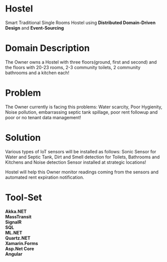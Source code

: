 # Hostel
Smart Traditional Single Rooms Hostel using <b>Distributed Domain-Driven Design</b> and <b>Event-Sourcing</b>

# Domain Description
The Owner owns a Hostel with three floors(ground, first and second) and the floors with 20-23 rooms, 2-3 community toilets, 2 community bathrooms and a kitchen each!

# Problem
The Owner currently is facing this problems: Water scarcity, Poor Hygienity, Noise pollution, embarrassing septic tank spillage, poor rent followup and poor or no tenant data management!

# Solution
Various types of IoT sensors will be installed as follows: Sonic Sensor for Water and Septic Tank, Dirt and Smell detection for Toilets, Bathrooms and Kitchens and Noise detection Sensor installed at strategic locations!

Hostel will help this Owner monitor readings coming from the sensors and automated rent expiration notification. 

# Tool-Set
<b>Akka.NET<br/> 
MassTransit<br/> 
SignalR<br/>
SQL<br/>
ML.NET<br/>
Quartz.NET<br/>
Xamarin.Forms<br/>
Asp.Net Core<br/>
Angular</b>

